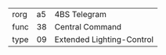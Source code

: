 
|    |   |   |
| -- | - | - |
| rorg | a5 | 4BS Telegram |
| func | 38 | Central Command |
| type | 09 | Extended Lighting-Control |
